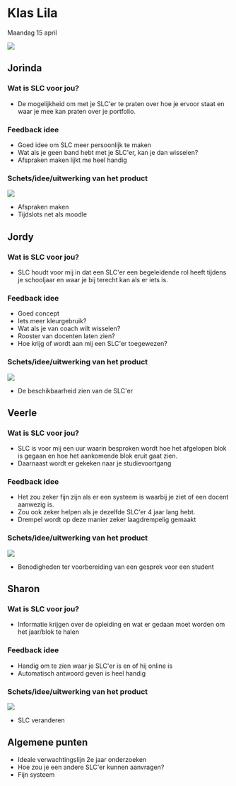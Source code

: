 # Klas Lila

Maandag 15 april

![](../../.gitbook/assets/img_4297.JPG)

## Jorinda

### Wat is SLC voor jou?

* De mogelijkheid om met je SLC'er te praten over hoe je ervoor staat en waar je mee kan praten over je portfolio.

### Feedback idee

* Goed idee om SLC meer persoonlijk te maken
* Wat als je geen band hebt met je SLC'er, kan je dan wisselen?
* Afspraken maken lijkt me heel handig

### Schets/idee/uitwerking van het product

![](../../.gitbook/assets/img_0018.JPG)

* Afspraken maken 
* Tijdslots net als moodle

## Jordy

### Wat is SLC voor jou?

* SLC houdt voor mij in dat een SLC'er een begeleidende rol heeft tijdens je schooljaar en waar je bij terecht kan als er iets is.

### Feedback idee

* Goed concept
* Iets meer kleurgebruik?
* Wat als je van coach wilt wisselen?
* Rooster van docenten laten zien?
* Hoe krijg of wordt aan mij een SLC'er toegewezen?

### Schets/idee/uitwerking van het product

![](../../.gitbook/assets/img_9199.JPG)

* De beschikbaarheid zien van de SLC'er

## Veerle

### Wat is SLC voor jou?

* SLC is voor mij een uur waarin besproken wordt hoe het afgelopen blok is gegaan en hoe het aankomende blok eruit gaat zien.
* Daarnaast wordt er gekeken naar je studievoortgang

### Feedback idee

* Het zou zeker fijn zijn als er een systeem is waarbij je ziet of een docent aanwezig is.
* Zou ook zeker helpen als je dezelfde SLC'er 4 jaar lang hebt.
* Drempel wordt op deze manier zeker laagdrempelig gemaakt 

### Schets/idee/uitwerking van het product

![](../../.gitbook/assets/img_9044.JPG)

* Benodigheden ter voorbereiding van een gesprek voor een student



## Sharon

### Wat is SLC voor jou?

* Informatie krijgen over de opleiding en wat er gedaan moet worden om het jaar/blok te halen

### Feedback idee

* Handig om te zien waar je SLC'er is en of hij online is
* Automatisch antwoord geven is heel handig

### Schets/idee/uitwerking van het product

![](../../.gitbook/assets/img_6838.JPG)

* SLC veranderen

## Algemene punten

* Ideale verwachtingslijn 2e jaar onderzoeken
* Hoe zou je een andere SLC'er kunnen aanvragen?
* Fijn systeem

